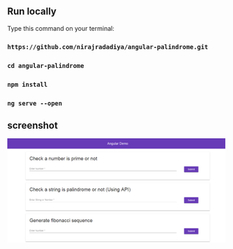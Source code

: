 ## Run locally

Type this command on your terminal:

### `https://github.com/nirajradadiya/angular-palindrome.git`
### `cd angular-palindrome`
### `npm install`
### `ng serve --open`

## screenshot

<img src="https://github.com/nirajradadiya/angular-palindrome/blob/master/AngularDemo.png" width="500"/>